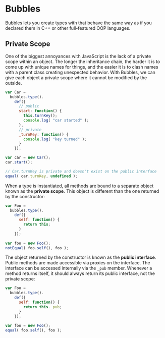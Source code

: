 # Bubbles

Bubbles lets you create types with that behave the same way as if you declared them in C++ or other full-featured OOP languages.

## Private Scope

One of the biggest annoyances with JavaScript is the lack of a private scope within an object. The longer the inheritance chain, the harder it is to come up with unique names for things, and the easier it is to clash names with a parent class creating unexpected behavior. With Bubbles, we can give each object a private scope where it cannot be modified by the outside.

```js
var Car =
  bubbles.type().
    def({
      // public
      start: function() {
        this.turnKey();
        console.log( "car started" );
      },
      // private
      _turnKey: function() {
        console.log( "key turned" );
      }
    });

var car = new Car();
car.start();

// Car.turnKey is private and doesn't exist on the public interface
equal( car.turnKey, undefined );
```

When a type is instantiated, all methods are bound to a separate object known as the **private scope**. This object is different than the one returned by the constructor:

```js
var Foo =
  bubbles.type().
    def({
      self: function() {
        return this;
      }
    });
  
var foo = new Foo();
notEqual( foo.self(), foo );
```

The object returned by the constructor is known as the **public interface**. Public methods are made accessible via proxies on the interface. The interface can be accessed internally via the `_pub` member. Whenever a method returns
itself, it should always return its public interface, not the private scope:
```js
var Foo =
  bubbles.type().
    def({
      self: function() {
        return this._pub;
      }
    });
  
var foo = new Foo();
equal( foo.self(), foo );
```
